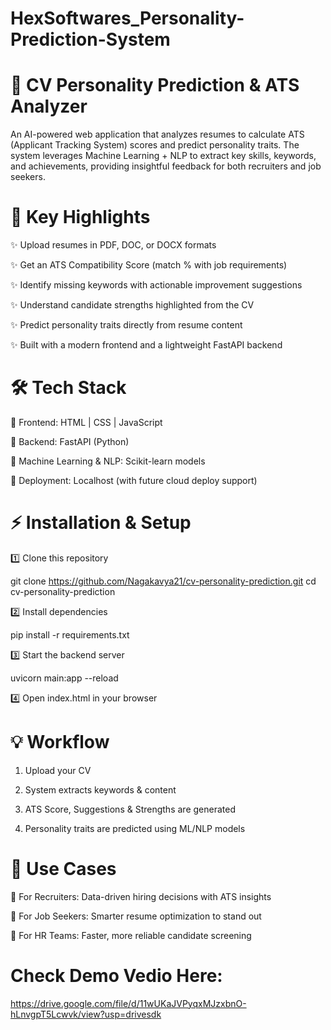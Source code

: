 # HexSoftwares_Personality-Prediction-System

# 📄 CV Personality Prediction & ATS Analyzer

An AI-powered web application that analyzes resumes to calculate ATS (Applicant Tracking System) scores and predict personality traits.
The system leverages Machine Learning + NLP to extract key skills, keywords, and achievements, providing insightful feedback for both recruiters and job seekers.

# 🚀 Key Highlights

✨ Upload resumes in PDF, DOC, or DOCX formats

✨ Get an ATS Compatibility Score (match % with job requirements)

✨ Identify missing keywords with actionable improvement suggestions

✨ Understand candidate strengths highlighted from the CV

✨ Predict personality traits directly from resume content

✨ Built with a modern frontend and a lightweight FastAPI backend

# 🛠 Tech Stack

🔹 Frontend: HTML | CSS | JavaScript

🔹 Backend: FastAPI (Python)

🔹 Machine Learning & NLP: Scikit-learn models

🔹 Deployment: Localhost (with future cloud deploy support)


# ⚡ Installation & Setup

1️⃣ Clone this repository

git clone https://github.com/Nagakavya21/cv-personality-prediction.git
cd cv-personality-prediction

2️⃣ Install dependencies

pip install -r requirements.txt

3️⃣ Start the backend server

uvicorn main:app --reload

4️⃣ Open index.html in your browser


# 💡 Workflow

1. Upload your CV


2. System extracts keywords & content


3. ATS Score, Suggestions & Strengths are generated


4. Personality traits are predicted using ML/NLP models

# 🎯 Use Cases

🔹 For Recruiters: Data-driven hiring decisions with ATS insights

🔹 For Job Seekers: Smarter resume optimization to stand out

🔹 For HR Teams: Faster, more reliable candidate screening


# Check Demo Vedio Here:
https://drive.google.com/file/d/11wUKaJVPyqxMJzxbnO-hLnvgpT5Lcwvk/view?usp=drivesdk
